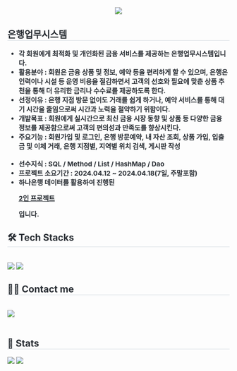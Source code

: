 <div align= "center">
    <img src="https://capsule-render.vercel.app/api?type=wave&color=009577&height=180&text=Java%20Basic%20Project&animation=&fontColor=000000&fontSize=70" />
    </div>
    <div style="text-align: left;"> 
    <h2 style="border-bottom: 1px solid #d8dee4; color: #282d33;"> 은행업무시스템 </h2>  
    <div style="font-weight: 700; font-size: 15px; text-align: left; color: #282d33;"> 
        <ul dir="auto">
        <li><strong>각 회원에게 최적화 및 개인화된 금융 서비스를 제공하는 은행업무시스템입니다.</strong></li>
        <li> <strong>활용분야</strong> : 회원은 금융 상품 및 정보, 예약 등을 편리하게 할 수 있으며, 은행은 인력이나 시설 등 
            운영 비용을 절감하면서 고객의 선호와 필요에 맞춘 상품 추천을 통해 더 유리한 금리나 수수료를 제공하도록 한다.</li>
        <li> <strong>선정이유</strong> : 은행 지점 방문 없이도 거래를 쉽게 하거나, 예약 서비스를 통해 대기 시간을 줄임으로써
            시간과 노력을 절약하기 위함이다.</li>
        <li> <strong>개발목표</strong> : 회원에게 실시간으로 최신 금융 시장 동향 및 상품 등 다양한 금융 정보를 제공함으로써 
             고객의 편의성과 만족도를 향상시킨다. </li>
        <li> <strong>주요기능</strong> : 회원가입 및 로그인, 은행 방문예약, 내 자산 조회, 상품 가입, 입출금 및 이체 거래, 
            은행 지점별, 지역별 위치 검색, 게시판 작성</li> 
        <br>    
        <li> <strong>선수지식</strong> : SQL / Method / List / HashMap / Dao </li>
        <li> <strong>프로젝트 소요기간</strong> : 2024.04.12 ~ 2024.04.18(7일, 주말포함)</li>
            <li> 하나은행 데이터를 활용하여 진행된 <p style="text-decoration: underline;">2인 프로젝트</p>입니다. </li>
        </ul> 
    </div> 
    </div>
    <div style="text-align: left;">
    <h2 style="border-bottom: 1px solid #d8dee4; color: #282d33;"> 🛠️ Tech Stacks </h2> <br> 
    <div style="margin: ; text-align: left;" "text-align: left;"> <img src="https://img.shields.io/badge/Java-007396?style=for-the-badge&logo=Java&logoColor=white">
          <img src="https://img.shields.io/badge/Oracle-F80000?style=for-the-badge&logo=Oracle&logoColor=white">
          </div>
    </div>
    <div style="text-align: left;">
    <h2 style="border-bottom: 1px solid #d8dee4; color: #282d33;"> 🧑‍💻 Contact me </h2> <br> 
    <div style="text-align: left;"> <a href=https://passionate-developer.tistory.com/> <img src="https://img.shields.io/badge/Tistory-000000?style=for-the-badge&logo=Tistory&logoColor=white&link=https://passionate-developer.tistory.com/"> </a>
          </div>  <br> 
    <div style="text-align: left;">  </div> 
    </div>
    <div style="text-align: left;"> 
    <h2 style="border-bottom: 1px solid #d8dee4; color: #282d33;"> 🏅 Stats </h2> <div style="text-align: left;"> <img src="https://github-readme-stats.vercel.app/api?username=BBangminjoo&bg_color=180,000000,&title_color=000000&text_color=000000"
         /> <img src="https://github-readme-stats.vercel.app/api/top-langs/?username=BBangminjoo&layout=compact&bg_color=180,000000,&title_color=000000&text_color=000000"
           /> </div> 
    </div>
    
